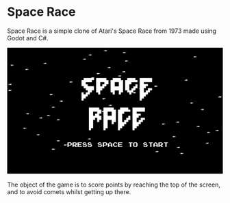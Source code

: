 # Space Race

Space Race is a simple clone of Atari's Space Race from 1973 made using Godot and C#.

![Screenshot of Space Race](Graphics/SpaceRace.gif)

The object of the game is to score points by reaching the top of the screen, and to avoid comets whilst getting up there.
